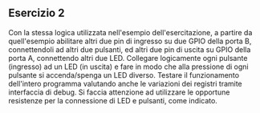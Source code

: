 ## Esercizio 2
Con la stessa logica utilizzata nell'esempio dell'esercitazione, a partire da quell'esempio abilitare altri due pin di ingresso su due GPIO della porta B, connettendoli ad altri due pulsanti, ed altri due pin di uscita su GPIO della porta A, connettendo altri due LED. Collegare logicamente ogni pulsante (ingresso) ad un LED (in uscita) e fare in modo che alla pressione di ogni pulsante si accenda/spenga un LED diverso. Testare il funzionamento dell'intero programma valutando anche le variazioni dei registri tramite interfaccia di debug. Si faccia attenzione ad utilizzare le opportune resistenze per la connessione di LED e pulsanti, come indicato.
